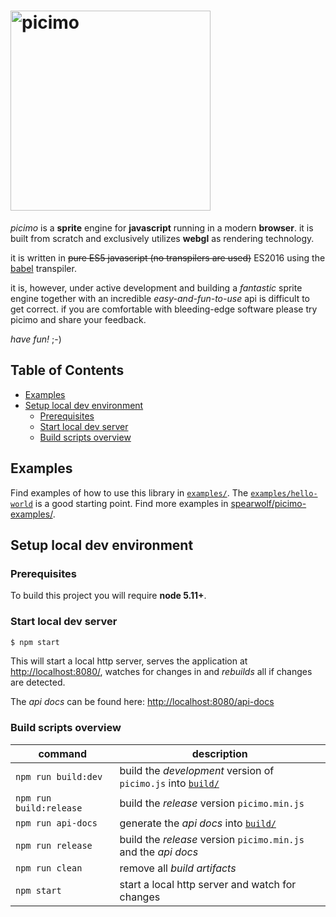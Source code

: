 # <img src="https://cdn.rawgit.com/spearwolf/picimo/master/assets/images/picimo-logo-640x248.png" alt="picimo" width="320">

_picimo_ is a __sprite__ engine for __javascript__ running in a modern __browser__. it is built from scratch and exclusively utilizes __webgl__ as rendering technology.

it is written in <del>pure ES5 javascript (no transpilers are used)</del> ES2016 using the [babel](https://babeljs.io/) transpiler.

it is, however, under active development and building a *fantastic* sprite engine together with an incredible *easy-and-fun-to-use* api is difficult to get correct. if you are comfortable with bleeding-edge software please try picimo and share your feedback.

*have fun!* ;-)


## Table of Contents

* [Examples](#examples)
* [Setup local dev environment](#setup-local-dev-environment)
  * [Prerequisites](#prerequisites)
  * [Start local dev server](#start-local-dev-server)
  * [Build scripts overview](#build-scripts-overview)


## Examples

Find examples of how to use this library in [`examples/`](examples/).
The [`examples/hello-world`](examples/hello-world/index.js) is a good starting point.
Find more examples in [spearwolf/picimo-examples/](//github.com/spearwolf/picimo-examples/).


## Setup local dev environment


### Prerequisites

To build this project you will require **node 5.11+**.


### Start local dev server

```sh
$ npm start
```

This will start a local http server, serves the application at
[http://localhost:8080/](http://localhost:8080/), watches for changes in and *rebuilds* all
if changes are detected.

The *api docs* can be found here: [http://localhost:8080/api-docs](http://localhost:8080/api-docs)


### Build scripts overview

| command | description |
|-----------|-------------|
| `npm run build:dev` | build the *development* version of `picimo.js` into [`build/`](build/) |
| `npm run build:release` | build the *release* version `picimo.min.js` |
| `npm run api-docs` | generate the *api docs* into [`build/`](build/) |
| `npm run release` | build the *release* version `picimo.min.js` and the *api docs* |
| `npm run clean` | remove all *build artifacts* |
| `npm start` | start a local http server and watch for changes |


